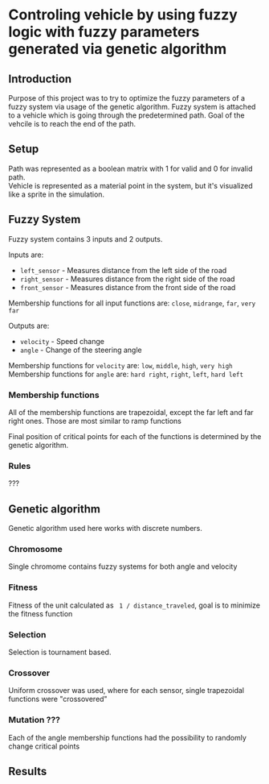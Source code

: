 # Controling vehicle by using fuzzy logic with fuzzy parameters generated via genetic algorithm

## Introduction

Purpose of this project was to try to optimize the fuzzy parameters of a fuzzy system via usage of the genetic algorithm. Fuzzy system is attached to a vehicle which is going through the predetermined path. Goal of the vehcile is to reach the end of the path.

## Setup

Path was represented as a boolean matrix with 1 for valid and 0 for invalid path.  
Vehicle is represented as a material point in the system, but it's visualized like a sprite in the simulation.  

## Fuzzy System

Fuzzy system contains 3 inputs and 2 outputs.

Inputs are: 
- `left_sensor` - Measures distance from the left side of the road  
- `right_sensor` - Measures distance from the right side of the road  
- `front_sensor` - Measures distance from the front side of the road  

Membership functions for all input functions are: `close`, `midrange`, `far`, `very far` 

Outputs are:
- `velocity` - Speed change
- `angle` - Change of the steering angle

Membership functions for `velocity` are: `low`, `middle`, `high`, `very high`   
Membership functions for `angle` are: `hard right`, `right`, `left`, `hard left`   

### Membership functions

All of the membership functions are trapezoidal, except the far left and far right ones. Those are most similar to ramp functions

Final position of critical points for each of the functions is determined by the genetic algorithm.

### Rules
???

## Genetic algorithm

Genetic algorithm used here works with discrete numbers.

### Chromosome

Single chromome contains fuzzy systems for both angle and velocity

### Fitness

Fitness of the unit calculated as ` 1 / distance_traveled`, goal is to minimize the fitness function

### Selection

Selection is tournament based.

### Crossover

Uniform crossover was used, where for each sensor, single trapezoidal functions were "crossovered"

### Mutation ???

Each of the angle membership functions had the possibility to randomly change critical points

## Results

## 
